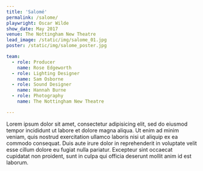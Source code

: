 ```yaml
---
title: 'Salomé'
permalink: /salome/
playwright: Oscar Wilde
show_date: May 2017
venue: The Nottingham New Theatre
lead_image: /static/img/salome_01.jpg
poster: /static/img/salome_poster.jpg

team:
  - role: Producer
    name: Rose Edgeworth
  - role: Lighting Designer
    name: Sam Osborne
  - role: Sound Designer
    name: Hannah Burne
  - role: Photography
    name: The Nottingham New Theatre

---
```


Lorem ipsum dolor sit amet, consectetur adipisicing elit, sed do eiusmod
tempor incididunt ut labore et dolore magna aliqua. Ut enim ad minim veniam,
quis nostrud exercitation ullamco laboris nisi ut aliquip ex ea commodo
consequat. Duis aute irure dolor in reprehenderit in voluptate velit esse
cillum dolore eu fugiat nulla pariatur. Excepteur sint occaecat cupidatat non
proident, sunt in culpa qui officia deserunt mollit anim id est laborum.